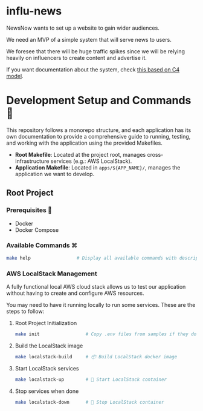 
# influ-news

NewsNow wants to set up a website to gain wider audiences.

We need an MVP of a simple system that will serve news to users.

We foresee that there will be huge traffic spikes since we will be relying heavily on influencers to create content and advertise it.

If you want documentation about the system, check [this based on C4 model](docs/ARCHITECTURE.md).


# Development Setup and Commands 🔧

This repository follows a monorepo structure, and each application has its own documentation to provide a
comprehensive guide to running, testing, and working with the application using the provided Makefiles.

- **Root Makefile**: Located at the project root, manages cross-infrastructure services (e.g.: AWS LocalStack).
- **Application Makefile**: Located in `apps/${APP_NAME}/`, manages the application we want to develop.


## Root Project

### Prerequisites 📝

- Docker
- Docker Compose

### Available Commands ⌘

```bash
make help                 # Display all available commands with descriptions
```

### AWS LocalStack Management

A fully functional local AWS cloud stack allows us to test our application without having to create and configure AWS resources.

You may need to have it running locally to run some services. These are the steps to follow:

1. Root Project Initialization
   ```bash
   make init                 # Copy .env files from samples if they don't exist
   ```

2. Build the LocalStack image
   ```bash
   make localstack-build     # 📦 Build LocalStack docker image
   ```

3. Start LocalStack services
   ```bash
   make localstack-up        # 🚀 Start LocalStack container
   ```

4. Stop services when done
   ```bash
   make localstack-down      # 🛑 Stop LocalStack container
   ```

